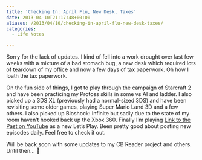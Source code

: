 ```yaml
---
title: 'Checking In: April Flu, New Desk, Taxes'
date: 2013-04-10T21:17:48+00:00
aliases: /2013/04/10/checking-in-april-flu-new-desk-taxes/
categories:
  - Life Notes

---
```

Sorry for the lack of updates. I kind of fell into a work drought over last few weeks with a mixture of a bad stomach bug, a new desk which required lots of teardown of my office and now a few days of tax paperwork. Oh how I loath the tax paperwork.

On the fun side of things, I got to play through the campaign of Starcraft 2 and have been practicing my Protoss skills in some vs AI and ladder. I also picked up a 3DS XL (previously had a normal-sized 3DS) and have been revisiting some older games, playing Super Mario Land 3D and a few others. I also picked up Bioshock: Infinite but sadly due to the state of my room haven&#8217;t hooked back up the Xbox 360. Finally I&#8217;m playing [Link to the Past on YouTube][1] as a new Let&#8217;s Play. Been pretty good about posting new episodes daily. Feel free to check it out.

Will be back soon with some updates to my CB Reader project and others. Until then&#8230; 🙂

 [1]: http://www.youtube.com/user/cyberzorn